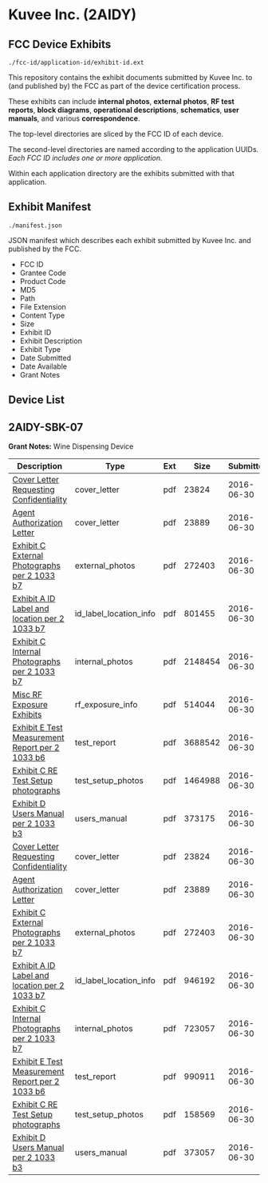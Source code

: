 # Kuvee Inc. (2AIDY)
## FCC Device Exhibits

```
./fcc-id/application-id/exhibit-id.ext
```

This repository contains the exhibit documents submitted by Kuvee Inc. to (and published by) the FCC as part of the device certification process.

These exhibits can include **internal photos**, **external photos**, **RF test reports**, **block diagrams**, **operational descriptions**, **schematics**, **user manuals**, and various **correspondence**.

The top-level directories are sliced by the FCC ID of each device.

The second-level directories are named according to the application UUIDs. *Each FCC ID includes one or more application.*

Within each application directory are the exhibits submitted with that application. 

## Exhibit Manifest

```
./manifest.json
```

JSON manifest which describes each exhibit submitted by Kuvee Inc. and published by the FCC.

- FCC ID
- Grantee Code
- Product Code
- MD5
- Path
- File Extension
- Content Type
- Size
- Exhibit ID
- Exhibit Description
- Exhibit Type
- Date Submitted
- Date Available
- Grant Notes

## Device List
## 2AIDY-SBK-07
**Grant Notes:** Wine Dispensing Device

| Description | Type | Ext | Size | Submitted | Available |
| ----------- | ---- | --- | ---- | --------- | --------- |
| [Cover Letter Requesting Confidentiality](2AIDY-SBK-07/07940a8f1f35e53d9837fb02552af1ca/3046654.pdf) | cover_letter | pdf | 23824 | 2016-06-30 | 2016-06-30 |
| [Agent Authorization Letter](2AIDY-SBK-07/07940a8f1f35e53d9837fb02552af1ca/3046655.pdf) | cover_letter | pdf | 23889 | 2016-06-30 | 2016-06-30 |
| [Exhibit C External Photographs per 2 1033 b7](2AIDY-SBK-07/07940a8f1f35e53d9837fb02552af1ca/3046663.pdf) | external_photos | pdf | 272403 | 2016-06-30 | 2016-06-30 |
| [Exhibit A ID Label and location per 2 1033 b7](2AIDY-SBK-07/07940a8f1f35e53d9837fb02552af1ca/3046659.pdf) | id_label_location_info | pdf | 801455 | 2016-06-30 | 2016-06-30 |
| [Exhibit C Internal Photographs per 2 1033 b7](2AIDY-SBK-07/07940a8f1f35e53d9837fb02552af1ca/3046664.pdf) | internal_photos | pdf | 2148454 | 2016-06-30 | 2016-06-30 |
| [Misc RF Exposure Exhibits](2AIDY-SBK-07/07940a8f1f35e53d9837fb02552af1ca/3046670.pdf) | rf_exposure_info | pdf | 514044 | 2016-06-30 | 2016-06-30 |
| [Exhibit E Test Measurement Report per 2 1033 b6](2AIDY-SBK-07/07940a8f1f35e53d9837fb02552af1ca/3046667.pdf) | test_report | pdf | 3688542 | 2016-06-30 | 2016-06-30 |
| [Exhibit C RE Test Setup photographs](2AIDY-SBK-07/07940a8f1f35e53d9837fb02552af1ca/3046665.pdf) | test_setup_photos | pdf | 1464988 | 2016-06-30 | 2016-06-30 |
| [Exhibit D Users Manual per 2 1033 b3](2AIDY-SBK-07/07940a8f1f35e53d9837fb02552af1ca/3046666.pdf) | users_manual | pdf | 373175 | 2016-06-30 | 2016-06-30 |
| [Cover Letter Requesting Confidentiality](2AIDY-SBK-07/355c3e2608f4eef1efa46efc60d7ff95/3046654.pdf) | cover_letter | pdf | 23824 | 2016-06-30 | 2016-06-30 |
| [Agent Authorization Letter](2AIDY-SBK-07/355c3e2608f4eef1efa46efc60d7ff95/3046655.pdf) | cover_letter | pdf | 23889 | 2016-06-30 | 2016-06-30 |
| [Exhibit C External Photographs per 2 1033 b7](2AIDY-SBK-07/355c3e2608f4eef1efa46efc60d7ff95/3046649.pdf) | external_photos | pdf | 272403 | 2016-06-30 | 2016-06-30 |
| [Exhibit A ID Label and location per 2 1033 b7](2AIDY-SBK-07/355c3e2608f4eef1efa46efc60d7ff95/3046645.pdf) | id_label_location_info | pdf | 946192 | 2016-06-30 | 2016-06-30 |
| [Exhibit C Internal Photographs per 2 1033 b7](2AIDY-SBK-07/355c3e2608f4eef1efa46efc60d7ff95/3046650.pdf) | internal_photos | pdf | 723057 | 2016-06-30 | 2016-06-30 |
| [Exhibit E Test Measurement Report per 2 1033 b6](2AIDY-SBK-07/355c3e2608f4eef1efa46efc60d7ff95/3046653.pdf) | test_report | pdf | 990911 | 2016-06-30 | 2016-06-30 |
| [Exhibit C RE Test Setup photographs](2AIDY-SBK-07/355c3e2608f4eef1efa46efc60d7ff95/3046651.pdf) | test_setup_photos | pdf | 158569 | 2016-06-30 | 2016-06-30 |
| [Exhibit D Users Manual per 2 1033 b3](2AIDY-SBK-07/355c3e2608f4eef1efa46efc60d7ff95/3046652.pdf) | users_manual | pdf | 373057 | 2016-06-30 | 2016-06-30 |
